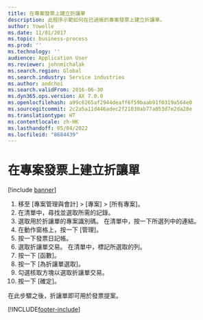 ```yaml
---
title: 在專案發票上建立折讓單
description: 此程序示範如何在已過帳的專案發票上建立折讓單。
author: Yowelle
ms.date: 11/01/2017
ms.topic: business-process
ms.prod: ''
ms.technology: ''
audience: Application User
ms.reviewer: johnmichalak
ms.search.region: Global
ms.search.industry: Service industries
ms.author: andchoi
ms.search.validFrom: 2016-06-30
ms.dyn365.ops.version: AX 7.0.0
ms.openlocfilehash: a99c6265af2944deaff6f59baab91f0319a564e0
ms.sourcegitcommit: 2c2a5a11d446adec2f21030ab77a053d7e2da28e
ms.translationtype: HT
ms.contentlocale: zh-HK
ms.lasthandoff: 05/04/2022
ms.locfileid: "8684439"
---
```

# <a name="create-a-credit-note-on-project-invoices"></a>在專案發票上建立折讓單

[!include [banner](../../includes/banner.md)]

1. 移至 [專案管理與會計] > [專案] > [所有專案]。 
2. 在清單中，尋找並選取所需的記錄。 
3. 選取用於折讓單的專案識別碼。 在清單中，按一下所選列中的連結。 
4. 在動作窗格上，按一下 [管理]。 
5. 按一下發票日記帳。 
6. 選取折讓單交易。 在清單中，標記所選取的列。 
7. 按一下 [函數]。 
8. 按一下 [為折讓單選取]。 
9. 勾選核取方塊以選取折讓單交易。
10. 按一下 [確定]。 

在此步驟之後，折讓單即可用於發票提案。


[!INCLUDE[footer-include](../../includes/footer-banner.md)]